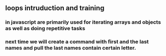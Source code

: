 ## loops intruduction and training

### in javascript are primarily used for iterating arrays and objects as well as doing repetitive tasks

### next time we will create a command with first and the last names and pull the last names contain certain letter.

